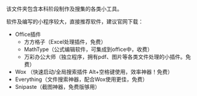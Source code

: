 该文件夹包含本科阶段制作及搜集的各类小工具。

软件及编写的小程序较大，直接推荐软件，建议官网下载：

- Office插件
  - 方方格子（Excel处理插件，免费）
  - MathType（公式编辑软件，可集成到office中，收费）
  - 万彩办公大师（独立程序，拥有pdf、图片等各类文件处理的小插件。免费）
- Wox （快速启动/全局搜索插件 Alt+空格键使用，效率神器！免费）
- Everything（文件搜索神器，配合Wox使用更佳，免费）
- Snipaste（截图神器，免费版够用）
